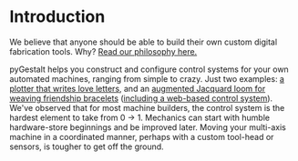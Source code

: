 # Introduction

We believe that anyone should be able to build their own custom digital fabrication tools. Why? [Read our philosophy here.](/pages/philosophy.md)

pyGestalt helps you construct and configure control systems for your own automated machines, ranging from simple to crazy. Just two examples: [a plotter that writes love letters](https://vimeo.com/12068389), and an [augmented Jacquard loom for weaving friendship bracelets](https://vimeo.com/70206561) ([including a web-based control system](http://www.friendshiploom.com)). We've observed that for most machine builders, the control system is the hardest element to take from 0 -> 1. Mechanics can start with humble hardware-store beginnings and be improved later. Moving your multi-axis machine in a coordinated manner, perhaps with a custom tool-head or sensors, is tougher to get off the ground.

